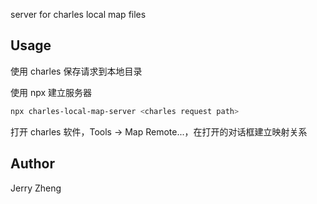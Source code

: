server for charles local map files

## Usage

使用 charles 保存请求到本地目录

使用 npx 建立服务器

```bash
npx charles-local-map-server <charles request path>
```

打开 charles 软件，Tools -> Map Remote...，在打开的对话框建立映射关系

## Author

Jerry Zheng

